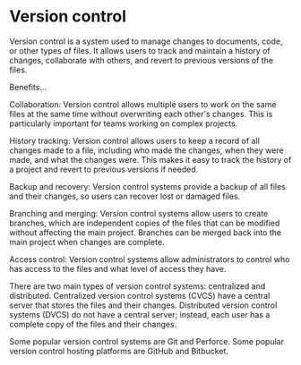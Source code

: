 # Version control

Version control is a system used to manage changes to documents, code, or other types of files. It allows users to track and maintain a history of changes, collaborate with others, and revert to previous versions of the files.

Benefits…

Collaboration: Version control allows multiple users to work on the same files at the same time without overwriting each other's changes. This is particularly important for teams working on complex projects.

History tracking: Version control allows users to keep a record of all changes made to a file, including who made the changes, when they were made, and what the changes were. This makes it easy to track the history of a project and revert to previous versions if needed.

Backup and recovery: Version control systems provide a backup of all files and their changes, so users can recover lost or damaged files.

Branching and merging: Version control systems allow users to create branches, which are independent copies of the files that can be modified without affecting the main project. Branches can be merged back into the main project when changes are complete.

Access control: Version control systems allow administrators to control who has access to the files and what level of access they have.

There are two main types of version control systems: centralized and distributed. Centralized version control systems (CVCS) have a central server that stores the files and their changes. Distributed version control systems (DVCS) do not have a central server; instead, each user has a complete copy of the files and their changes.

Some popular version control systems are Git and Perforce. Some popular version control hosting platforms are GitHub and Bitbucket.
